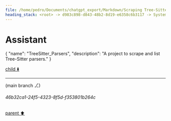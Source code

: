```yaml
---
file: /home/pedro/Documents/chatgpt_export/Markdown/Scraping Tree-Sitter Parsers Failed.md
heading_stack: <root> -> d983c898-d843-48b2-8d19-e6358c6b3117 -> System -> e17b45cd-afd8-40ff-9f17-efd45736b653 -> System -> aaa20636-5e4b-4441-bb5f-bf9eba90dce2 -> User -> 432ed60e-ec95-40ea-b496-fd523a6dea8d -> Assistant
---
```

# Assistant

{
  "name": "TreeSitter_Parsers",
  "description": "A project to scrape and list Tree-Sitter parsers."
}

[child ⬇️](#46b32ca1-24f5-4323-8f5d-f353801b264c)

---

(main branch ⎇)
###### 46b32ca1-24f5-4323-8f5d-f353801b264c
[parent ⬆️](#432ed60e-ec95-40ea-b496-fd523a6dea8d)
